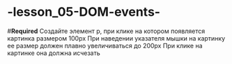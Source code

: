 # -lesson_05-DOM-events-

#**Required**
Создайте элемент p, при клике на котором появляется картинка размером 100px
При наведении указателя мышки на картинку ее размер должен плавно увеличиваться до 200px
При клике на картинке она должна исчезать
